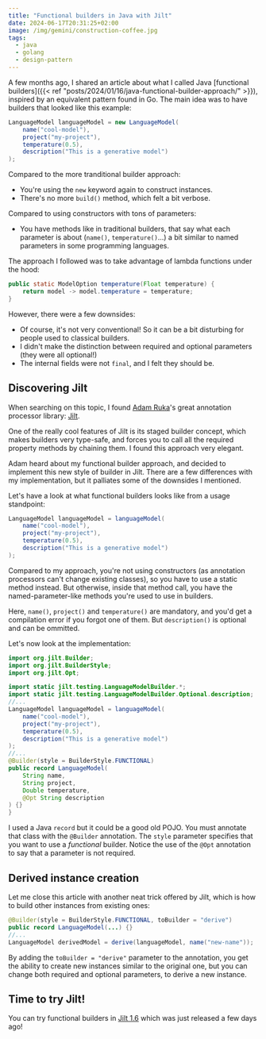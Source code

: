 ```yaml
---
title: "Functional builders in Java with Jilt"
date: 2024-06-17T20:31:25+02:00
image: /img/gemini/construction-coffee.jpg
tags:
  - java
  - golang
  - design-pattern
---
```


A few months ago, I shared an article about what I called Java
[functional builders]({{< ref "posts/2024/01/16/java-functional-builder-approach/" >}}),
inspired by an equivalent pattern found in Go.
The main idea was to have builders that looked like this example:

```java
LanguageModel languageModel = new LanguageModel(
    name("cool-model"),
    project("my-project"),
    temperature(0.5),
    description("This is a generative model")
);
```

Compared to the more tranditional builder approach:

- You're using the `new` keyword again to construct instances.
- There's no more `build()` method, which felt a bit verbose.

Compared to using constructors with tons of parameters:

- You have methods like in traditional builders, that say what each parameter is about (`name()`, `temperature()`...)
  a bit similar to named parameters in some programming languages.

The approach I followed was to take advantage of lambda functions under the hood:

```java
public static ModelOption temperature(Float temperature) {
    return model -> model.temperature = temperature;
}
```

However, there were a few downsides:

- Of course, it's not very conventional! So it can be a bit disturbing for people used to classical builders.
- I didn't make the distinction between required and optional parameters (they were all optional!)
- The internal fields were not `final`, and I felt they should be.

## Discovering Jilt

When searching on this topic, I found [Adam Ruka](https://x.com/adam_ruka)'s great annotation processor library:
[Jilt](https://github.com/skinny85/jilt).

One of the really cool features of Jilt is its staged builder concept,
which makes builders very type-safe, and forces you to call all the required property methods by chaining them.
I found this approach very elegant.

Adam heard about my functional builder approach, and decided to implement this new style of builder in Jilt.
There are a few differences with my implementation, but it palliates some of the downsides I mentioned.

Let's have a look at what functional builders looks like from a usage standpoint:

```java
LanguageModel languageModel = languageModel(
    name("cool-model"),
    project("my-project"),
    temperature(0.5),
    description("This is a generative model")
);
```

Compared to my approach, you're not using constructors (as annotation processors can't change existing classes),
so you have to use a static method instead. But otherwise, inside that method call,
you have the named-parameter-like methods you're used to use in builders.

Here, `name()`, `project()` and `temperature()` are mandatory, and you'd get a compilation error if you forgot one of them.
But `description()` is optional and can be ommitted.

Let's now look at the implementation:

```java
import org.jilt.Builder;
import org.jilt.BuilderStyle;
import org.jilt.Opt;

import static jilt.testing.LanguageModelBuilder.*;
import static jilt.testing.LanguageModelBuilder.Optional.description;
//...
LanguageModel languageModel = languageModel(
    name("cool-model"),
    project("my-project"),
    temperature(0.5),
    description("This is a generative model")
);
//...
@Builder(style = BuilderStyle.FUNCTIONAL)
public record LanguageModel(
    String name,
    String project,
    Double temperature,
    @Opt String description
) {}
}
```

I used a Java `record` but it could be a good old POJO.
You must annotate that class with the `@Builder` annotation.
The `style` parameter specifies that you want to use a _functional_ builder.
Notice the use of the `@Opt` annotation to say that a parameter is not required.

## Derived instance creation

Let me close this article with another neat trick offered by Jilt, which is how to build other instances from existing ones:

```java
@Builder(style = BuilderStyle.FUNCTIONAL, toBuilder = "derive")
public record LanguageModel(...) {}
//...
LanguageModel derivedModel = derive(languageModel, name("new-name"));
```

By adding the `toBuilder = "derive"` parameter to the annotation, you get the ability to create new instances
similar to the original one, but you can change both required and optional parameters, to derive a new instance.

## Time to try Jilt!

You can try functional builders in [Jilt 1.6](https://github.com/skinny85/jilt) which was just released a few days ago!
